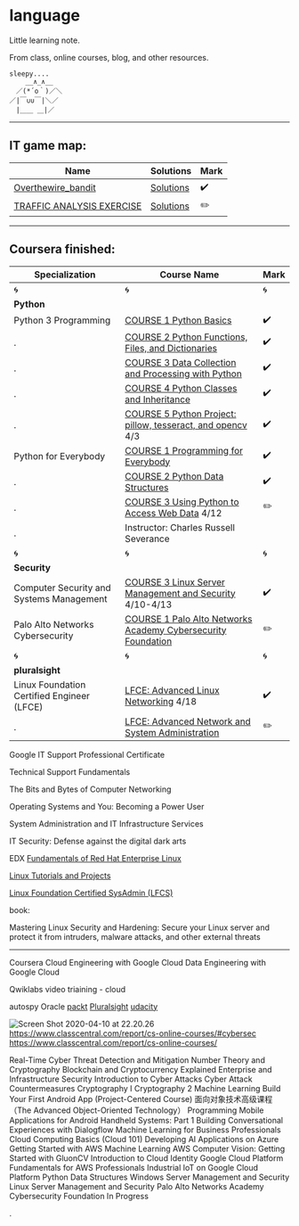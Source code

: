 # language

Little learning note.

From class, online courses, blog, and other resources.


```
sleepy....
    __∧_∧__
　／(*´o｀)／＼
／|￣∪∪￣|＼／
　|＿＿ ＿|／
```

---

## IT game map:
Name | Solutions | Mark |
---|---|---
[Overthewire_bandit](https://overthewire.org/wargames/bandit/) | [Solutions](https://github.com/ocholuo/language/blob/master/codegame/Overthewire_bandit(Fin).md) | :heavy_check_mark:
[TRAFFIC ANALYSIS EXERCISE](http://malware-traffic-analysis.net/training-exercises.html) | [Solutions](https://github.com/ocholuo/language/blob/master/codegame/TrafficAnalysisExe.md) | :pencil2:


---

## Coursera finished:

Specialization | Course Name |  Mark |
---|---|---
:cyclone: | :cyclone: | :cyclone:
**Python** | |
Python 3 Programming | [COURSE 1 Python Basics](https://www.coursera.org/learn/python-basics?specialization=python-3-programming) | :heavy_check_mark:
 . | [COURSE 2 Python Functions, Files, and Dictionaries](https://www.coursera.org/learn/python-functions-files-dictionaries?specialization=python-3-programming) | :heavy_check_mark:
 . | [COURSE 3 Data Collection and Processing with Python](https://www.coursera.org/learn/data-collection-processing-python?specialization=python-3-programming) | :heavy_check_mark:
 . | [COURSE 4 Python Classes and Inheritance](https://www.coursera.org/learn/python-classes-inheritance?specialization=python-3-programming) | :heavy_check_mark:
 . | [COURSE 5 Python Project: pillow, tesseract, and opencv](https://www.coursera.org/learn/python-project) 4/3 | :heavy_check_mark:
Python for Everybody | [COURSE 1 Programming for Everybody](https://www.coursera.org/learn/python?specialization=python) | :heavy_check_mark:
 . | [COURSE 2 Python Data Structures](https://www.coursera.org/learn/python-data?courseSlug=python-data&showOnboardingModal=checkAndRedirect&specialization=python) | :heavy_check_mark:
 . | [COURSE 3 Using Python to Access Web Data](https://www.coursera.org/learn/python-network-data?courseSlug=python-network-data&showOnboardingModal=checkAndRedirect&specialization=python) 4/12| :pencil2:
 . | Instructor: Charles Russell Severance
:cyclone: | :cyclone: | :cyclone:
**Security** | |
Computer Security and Systems Management | [COURSE 3 Linux Server Management and Security](https://www.coursera.org/learn/linux-server-management-security) 4/10-4/13|  :heavy_check_mark:
Palo Alto Networks Cybersecurity | [COURSE 1 Palo Alto Networks Academy Cybersecurity Foundation](https://www.coursera.org/learn/cybersecurity-foundation?specialization=palo-alto-networks-cybersecurity) | :pencil2:
:cyclone: | :cyclone: | :cyclone:
**pluralsight** | |
Linux Foundation Certified Engineer (LFCE) | [LFCE: Advanced Linux Networking](https://app.pluralsight.com/library/courses/linux-networking-advanced-lfce/table-of-contents) 4/18 | :heavy_check_mark:
. | [LFCE: Advanced Network and System Administration](https://app.pluralsight.com/course-player?clipId=6f88f6c6-bea4-405e-b4c1-7bf38255c33c) | :pencil2:



Google IT Support Professional Certificate

Technical Support Fundamentals

The Bits and Bytes of Computer Networking

Operating Systems and You: Becoming a Power User

System Administration and IT Infrastructure Services

IT Security: Defense against the digital dark arts


EDX
[Fundamentals of Red Hat Enterprise Linux](https://www.edx.org/course/fundamentals-of-red-hat-enterprise-linux?source=aw&awc=6798_1586549110_7f9f3833ce868c1ee5d3f8fa16b11929&utm_source=aw&utm_medium=affiliate_partner&utm_content=text-link&utm_term=673201_Geekflare+LTD)


[Linux Tutorials and Projects](https://www.udemy.com/course/linux-tutorials/?ranMID=39197&ranEAID=jf7w44yEft4&ranSiteID=jf7w44yEft4-DILLs8xLspMoGCuVjAmPsw&LSNPUBID=jf7w44yEft4)

[Linux Foundation Certified SysAdmin (LFCS)](https://linuxacademy.com/course/linux-foundation-certified-system-administrator-v3-18/)


book:

Mastering Linux Security and Hardening: Secure your Linux server and protect it from intruders, malware attacks, and other external threats

---

Coursera
Cloud Engineering with Google Cloud
Data Engineering with Google Cloud

Qwiklabs
video triaining - cloud


autospy
Oracle
[packt](https://courses.packtpub.com/pages/redeem)
[Pluralsight](https://app.pluralsight.com/library/)
[udacity]()

![Screen Shot 2020-04-10 at 22.20.26](https://i.imgur.com/4iYzRGJ.png)
https://www.classcentral.com/report/cs-online-courses/#cybersec
https://www.classcentral.com/report/cs-online-courses/




Real-Time Cyber Threat Detection and Mitigation
Number Theory and Cryptography
Blockchain and Cryptocurrency Explained
Enterprise and Infrastructure Security
Introduction to Cyber Attacks
Cyber Attack Countermeasures
Cryptography I
Cryptography 2
Machine Learning
Build Your First Android App (Project-Centered Course)
面向对象技术高级课程（The Advanced Object-Oriented Technology）
Programming Mobile Applications for Android Handheld Systems: Part 1
Building Conversational Experiences with Dialogflow
Machine Learning for Business Professionals
Cloud Computing Basics (Cloud 101)
Developing AI Applications on Azure
Getting Started with AWS Machine Learning
AWS Computer Vision: Getting Started with GluonCV
Introduction to Cloud Identity
Google Cloud Platform Fundamentals for AWS Professionals
Industrial IoT on Google Cloud Platform
Python Data Structures
Windows Server Management and Security
Linux Server Management and Security
Palo Alto Networks Academy Cybersecurity Foundation
In Progress




















.
